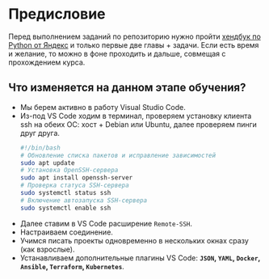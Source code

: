 # Предисловие

Перед выполнением заданий по репозиторию нужно пройти [хендбук по Python от Яндекс](https://education.yandex.ru/handbook/python) и только первые две главы + задачи. Если есть время и желание, то можно в фоне проходить и дальше, совмещая с прохождением курса.

## Что изменяется на данном этапе обучения?

- Мы берем активно в работу Visual Studio Code.
- Из-под VS Code ходим в терминал, проверяем установку клиента ssh на обеих ОС: хост + Debian или Ubuntu, далее проверяем пинги друг друга.
    ```bash
    #!/bin/bash
    # Обновление списка пакетов и исправление зависимостей
    sudo apt update
    # Установка OpenSSH-сервера
    sudo apt install openssh-server
    # Проверка статуса SSH-сервера
    sudo systemctl status ssh
    # Включение автозапуска SSH-сервера
    sudo systemctl enable ssh
    ```
- Далее ставим в VS Code расширение `Remote-SSH`.
- Настраиваем соединение.
- Учимся писать проекты одновременно в нескольких окнах сразу (как взрослые).
- Устанавливаем дополнительные плагины VS Code: **`JSON`, `YAML`, `Docker`, `Ansible`, `Terraform`, `Kubernetes`**.
